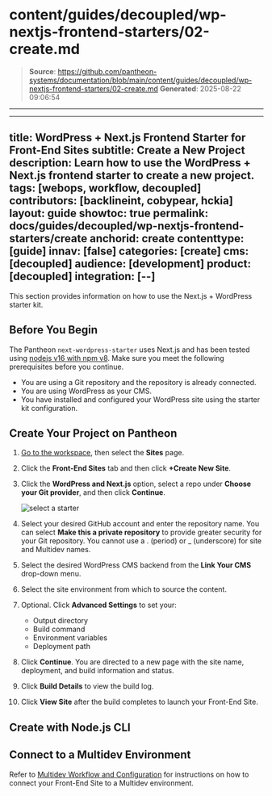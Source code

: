 # content/guides/decoupled/wp-nextjs-frontend-starters/02-create.md

> **Source**: https://github.com/pantheon-systems/documentation/blob/main/content/guides/decoupled/wp-nextjs-frontend-starters/02-create.md
> **Generated**: 2025-08-22 09:06:54

---

---
title: WordPress + Next.js Frontend Starter for Front-End Sites
subtitle: Create a New Project
description: Learn how to use the WordPress + Next.js frontend starter to create a new project.
tags: [webops, workflow, decoupled]
contributors: [backlineint, cobypear, hckia]
layout: guide
showtoc: true
permalink: docs/guides/decoupled/wp-nextjs-frontend-starters/create
anchorid: create
contenttype: [guide]
innav: [false]
categories: [create]
cms: [decoupled]
audience: [development]
product: [decoupled]
integration: [--]
---

This section provides information on how to use the Next.js + WordPress starter kit.

## Before You Begin

The Pantheon `next-wordpress-starter` uses Next.js and has been tested using
[nodejs v16 with npm v8](https://nodejs.org/en/download/). Make sure you meet the following prerequisites before you continue.

- You are using a Git repository and the repository is already connected.
- You are using WordPress as your CMS.
- You have installed and configured your WordPress site using the starter kit configuration.

## Create Your Project on Pantheon

1. [Go to the workspace](/guides/account-mgmt/workspace-sites-teams/workspaces#switch-between-workspaces), then select the **Sites** page.

1. Click the **Front-End Sites** tab and then click **+Create New Site**.

1. Click the **WordPress and Next.js** option, select a repo under **Choose your Git provider**, and then click **Continue**.

    ![select a starter](../../../../images/decoupled-select-starter-new.png)

1. Select your desired GitHub account and enter the repository name. You can select **Make this a private repository** to provide greater security for your Git repository. You cannot use a . (period) or _ (underscore) for site and Multidev names.

1. Select the desired WordPress CMS backend from the **Link Your CMS** drop-down menu.

1. Select the site environment from which to source the content.

1. Optional. Click **Advanced Settings** to set your:

    - Output directory
    - Build command
    - Environment variables
    - Deployment path

1. Click **Continue**. You are directed to a new page with the site name, deployment, and build information and status.

1. Click **Build Details** to view the build log.

1. Click **View Site** after the build completes to launch your Front-End Site.

## Create with Node.js CLI

<Partial file="decoupled-nodejs-cli.md" />

## Connect to a Multidev Environment

Refer to [Multidev Workflow and Configuration](/guides/decoupled/overview/fes-multidev) for instructions on how to connect your Front-End Site to a Multidev environment.